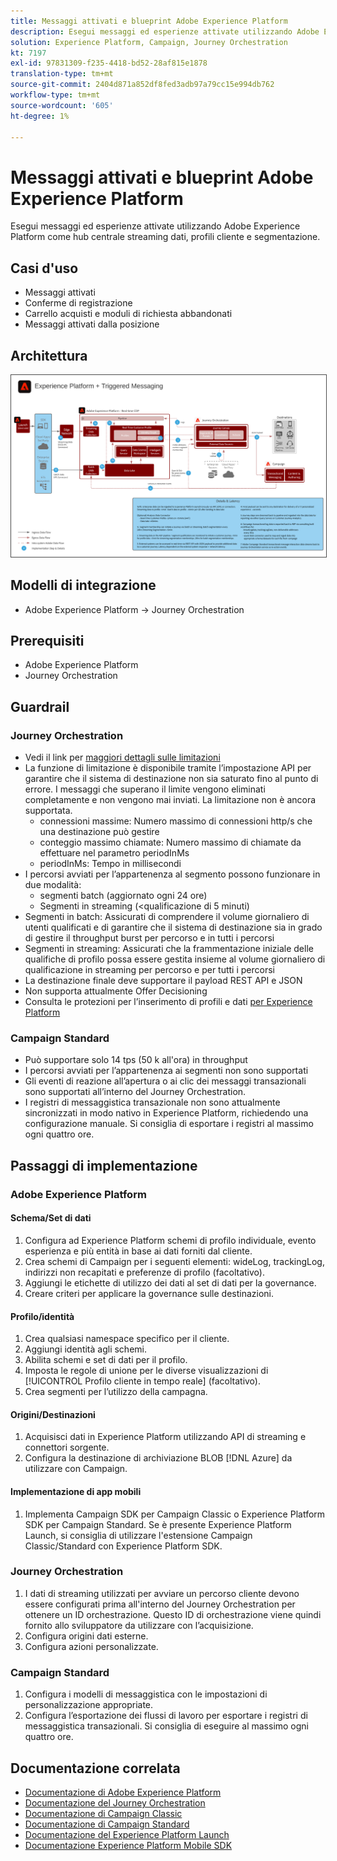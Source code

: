 ```yaml
---
title: Messaggi attivati e blueprint Adobe Experience Platform
description: Esegui messaggi ed esperienze attivate utilizzando Adobe Experience Platform come hub centrale streaming dati, profili cliente e segmentazione.
solution: Experience Platform, Campaign, Journey Orchestration
kt: 7197
exl-id: 97831309-f235-4418-bd52-28af815e1878
translation-type: tm+mt
source-git-commit: 2404d871a852df8fed3adb97a79cc15e994db762
workflow-type: tm+mt
source-wordcount: '605'
ht-degree: 1%

---
```


# Messaggi attivati e blueprint Adobe Experience Platform

Esegui messaggi ed esperienze attivate utilizzando Adobe Experience Platform come hub centrale streaming dati, profili cliente e segmentazione.

## Casi d&#39;uso

* Messaggi attivati
* Conferme di registrazione
* Carrello acquisti e moduli di richiesta abbandonati
* Messaggi attivati dalla posizione

## Architettura

<img src="assets/triggered.svg" alt="Architettura di riferimento per lo scenario di messaggistica attivata e Adobe Experience Platform" style="border:1px solid #4a4a4a" />

## Modelli di integrazione

* Adobe Experience Platform -> Journey Orchestration

## Prerequisiti

* Adobe Experience Platform
* Journey Orchestration

## Guardrail

### Journey Orchestration

* Vedi il link per [maggiori dettagli sulle limitazioni](https://experienceleague.adobe.com/docs/journeys/using/starting-with-journeys/limitations.html?lang=en#starting-with-journeys)
* La funzione di limitazione è disponibile tramite l’impostazione API per garantire che il sistema di destinazione non sia saturato fino al punto di errore. I messaggi che superano il limite vengono eliminati completamente e non vengono mai inviati. La limitazione non è ancora supportata.
   * connessioni massime: Numero massimo di connessioni http/s che una destinazione può gestire
   * conteggio massimo chiamate: Numero massimo di chiamate da effettuare nel parametro periodInMs
   * periodInMs: Tempo in millisecondi
* I percorsi avviati per l’appartenenza al segmento possono funzionare in due modalità:
   * segmenti batch (aggiornato ogni 24 ore)
   * Segmenti in streaming (&lt;qualificazione di 5 minuti)
* Segmenti in batch: Assicurati di comprendere il volume giornaliero di utenti qualificati e di garantire che il sistema di destinazione sia in grado di gestire il throughput burst per percorso e in tutti i percorsi
* Segmenti in streaming: Assicurati che la frammentazione iniziale delle qualifiche di profilo possa essere gestita insieme al volume giornaliero di qualificazione in streaming per percorso e per tutti i percorsi
* La destinazione finale deve supportare il payload REST API e JSON
* Non supporta attualmente Offer Decisioning
* Consulta le protezioni per l’inserimento di profili e dati [per Experience Platform](https://experienceleague.adobe.com/docs/experience-platform/profile/guardrails.html?lang=en)

### Campaign Standard

* Può supportare solo 14 tps (50 k all&#39;ora) in throughput
* I percorsi avviati per l’appartenenza ai segmenti non sono supportati
* Gli eventi di reazione all’apertura o ai clic dei messaggi transazionali sono supportati all’interno del Journey Orchestration.
* I registri di messaggistica transazionale non sono attualmente sincronizzati in modo nativo in Experience Platform, richiedendo una configurazione manuale. Si consiglia di esportare i registri al massimo ogni quattro ore.


## Passaggi di implementazione

### Adobe Experience Platform

#### Schema/Set di dati

1. Configura ad Experience Platform schemi di profilo individuale, evento esperienza e più entità in base ai dati forniti dal cliente.
1. Crea schemi di Campaign per i seguenti elementi: wideLog, trackingLog, indirizzi non recapitati e preferenze di profilo (facoltativo).
1. Aggiungi le etichette di utilizzo dei dati al set di dati per la governance.
1. Creare criteri per applicare la governance sulle destinazioni.

#### Profilo/identità

1. Crea qualsiasi namespace specifico per il cliente.
1. Aggiungi identità agli schemi.
1. Abilita schemi e set di dati per il profilo.
1. Imposta le regole di unione per le diverse visualizzazioni di [!UICONTROL Profilo cliente in tempo reale] (facoltativo).
1. Crea segmenti per l’utilizzo della campagna.

#### Origini/Destinazioni

1. Acquisisci dati in Experience Platform utilizzando API di streaming e connettori sorgente.
1. Configura la destinazione di archiviazione BLOB [!DNL Azure] da utilizzare con Campaign.

#### Implementazione di app mobili

1. Implementa Campaign SDK per Campaign Classic o Experience Platform SDK per Campaign Standard. Se è presente Experience Platform Launch, si consiglia di utilizzare l&#39;estensione Campaign Classic/Standard con Experience Platform SDK.


### Journey Orchestration

1. I dati di streaming utilizzati per avviare un percorso cliente devono essere configurati prima all&#39;interno del Journey Orchestration per ottenere un ID orchestrazione. Questo ID di orchestrazione viene quindi fornito allo sviluppatore da utilizzare con l’acquisizione.
1. Configura origini dati esterne.
1. Configura azioni personalizzate.

### Campaign Standard

1. Configura i modelli di messaggistica con le impostazioni di personalizzazione appropriate.
1. Configura l’esportazione dei flussi di lavoro per esportare i registri di messaggistica transazionali. Si consiglia di eseguire al massimo ogni quattro ore.


## Documentazione correlata

* [Documentazione di Adobe Experience Platform](https://experienceleague.adobe.com/docs/experience-platform.html?lang=en)
* [Documentazione del Journey Orchestration](https://experienceleague.adobe.com/docs/journey-orchestration.html?lang=en)
* [Documentazione di Campaign Classic](https://experienceleague.adobe.com/docs/campaign-classic.html?lang=en)
* [Documentazione di Campaign Standard](https://experienceleague.adobe.com/docs/campaign-standard.html?lang=en)
* [Documentazione del Experience Platform Launch](https://experienceleague.adobe.com/docs/launch.html?lang=en)
* [Documentazione Experience Platform Mobile SDK](https://experienceleague.adobe.com/docs/mobile.html?lang=en)
